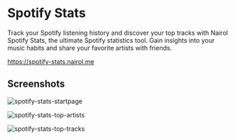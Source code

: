 # Spotify Stats
Track your Spotify listening history and discover your top tracks with Nairol Spotify Stats, the ultimate Spotify statistics tool. Gain insights into your music habits and share your favorite artists with friends. 

https://spotify-stats.nairol.me

## Screenshots
![spotify-stats-startpage](https://github.com/user-attachments/assets/6a14eb09-d108-4a07-8e78-5f2b9051e676)

![spotify-stats-top-artists](https://github.com/user-attachments/assets/08af4896-c124-4131-bcf9-e331ffeed2ef)

![spotify-stats-top-tracks](https://github.com/user-attachments/assets/27c12304-199e-427b-b30e-5e0142770d57)
